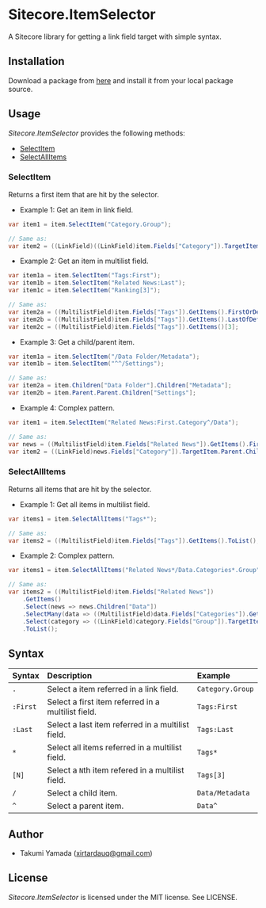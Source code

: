 # Sitecore.ItemSelector
A Sitecore library for getting a link field target with simple syntax.

## Installation
Download a package from [here](https://github.com/xirtardauq/Sitecore.ItemSelector/releases) and install it from your local package source.

## Usage
*Sitecore.ItemSelector* provides the following methods:

- [SelectItem](#user-content-selectitem)
- [SelectAllItems](#user-content-selectallitems)

### SelectItem
Returns a first item that are hit by the selector.

- Example 1: Get an item in link field.
```csharp
var item1 = item.SelectItem("Category.Group");

// Same as:
var item2 = ((LinkField)((LinkField)item.Fields["Category"]).TargetItem.Fields["Group"]).TargetItem;
```

- Example 2: Get an item in multilist field.
```csharp
var item1a = item.SelectItem("Tags:First");
var item1b = item.SelectItem("Related News:Last");
var item1c = item.SelectItem("Ranking[3]");

// Same as:
var item2a = ((MultilistField)item.Fields["Tags"]).GetItems().FirstOrDefault();
var item2b = ((MultilistField)item.Fields["Tags"]).GetItems().LastOfDefault();
var item2c = ((MultilistField)item.Fields["Tags"]).GetItems()[3];
```

- Example 3: Get a child/parent item.
```csharp
var item1a = item.SelectItem("/Data Folder/Metadata");
var item1b = item.SelectItem("^^/Settings");

// Same as:
var item2a = item.Children["Data Folder"].Children["Metadata"];
var item2b = item.Parent.Parent.Children["Settings"];
```

- Example 4: Complex pattern.
```csharp
var item1 = item.SelectItem("Related News:First.Category^/Data");

// Same as:
var news = ((MultilistField)item.Fields["Related News"]).GetItems().FirstOrDefault();
var item2 = ((LinkField)news.Fields["Category"]).TargetItem.Parent.Children["Data"];
```

### SelectAllItems
Returns all items that are hit by the selector.

- Example 1: Get all items in multilist field.
```csharp
var items1 = item.SelectAllItems("Tags*");

// Same as:
var items2 = ((MultilistField)item.Fields["Tags"]).GetItems().ToList();
```

- Example 2: Complex pattern.
```csharp
var items1 = item.SelectAllItems("Related News*/Data.Categories*.Group");

// Same as:
var items2 = ((MultilistField)item.Fields["Related News"])
    .GetItems()
    .Select(news => news.Children["Data"])
    .SelectMany(data => ((MultilistField)data.Fields["Categories"]).GetItems())
    .Select(category => ((LinkField)category.Fields["Group"]).TargetItem)
    .ToList();
```

## Syntax
|Syntax|Description|Example|
|:-|:-|:-|
|`.`|Select a item referred in a link field.|`Category.Group`|
|`:First`|Select a first item referred in a multilist field.|`Tags:First`|
|`:Last`|Select a last item referred in a multilist field.|`Tags:Last`|
|`*`|Select all items referred in a multilist field.|`Tags*`|
|`[N]`|Select a `N`th item refered in a multilist field.|`Tags[3]`|
|`/`|Select a child item.|`Data/Metadata`|
|`^`|Select a parent item.|`Data^`|

## Author
- Takumi Yamada (xirtardauq@gmail.com)

## License
*Sitecore.ItemSelector* is licensed under the MIT license. See LICENSE.